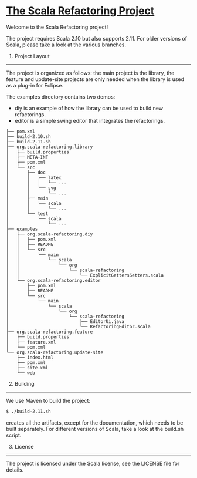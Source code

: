 [The Scala Refactoring Project](http://scala-refactoring.org)
================================================================================

Welcome to the Scala Refactoring project!

The project requires Scala 2.10 but also supports 2.11. For older versions of
Scala, please take a look at the various branches.

1. Project Layout
--------------------------------------------------------------------------------

The project is organized as follows: the main project is the library, the
feature and update-site projects are only needed when the library is used as a
plug-in for Eclipse.

The examples directory contains two demos:
 - diy is an example of how the library can be used to build new refactorings.
 - editor is a simple swing editor that integrates the refactorings.

```
├── pom.xml
├── build-2.10.sh
├── build-2.11.sh
├── org.scala-refactoring.library
│   ├── build.properties
│   ├── META-INF
│   ├── pom.xml
│   └── src
│       ├── doc
│       │   ├── latex
│       │   │   └── ...
│       │   └── svg
│       │       └── ...
│       ├── main
│       │   └── scala
│       │       └── ...
│       └── test
│           └── scala
│               └── ...
├── examples
│   ├── org.scala-refactoring.diy
│   │   ├── pom.xml
│   │   ├── README
│   │   └── src
│   │       └── main
│   │           └── scala
│   │               └── org
│   │                   └── scala-refactoring
│   │                       └── ExplicitGettersSetters.scala
│   └── org.scala-refactoring.editor
│       ├── pom.xml
│       ├── README
│       └── src
│           └── main
│               └── scala
│                   └── org
│                       └── scala-refactoring
│                           ├── EditorUi.java
│                           └── RefactoringEditor.scala
├── org.scala-refactoring.feature
│   ├── build.properties
│   ├── feature.xml
│   └── pom.xml
└── org.scala-refactoring.update-site
    ├── index.html
    ├── pom.xml
    ├── site.xml
    └── web
 ```

2. Building
--------------------------------------------------------------------------------

We use Maven to build the project:

```bash
$ ./build-2.11.sh
```

creates all the artifacts, except for the documentation, which needs to be
built separately. For different versions of Scala, take a look at the build.sh
script.

3. License
--------------------------------------------------------------------------------

The project is licensed under the Scala license, see the LICENSE file for details.
